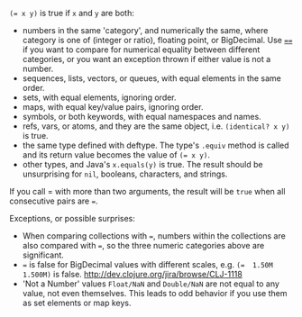 `(= x y)` is true if `x` and `y` are both:

* numbers in the same 'category', and numerically the same, where category is one of (integer or ratio), floating point, or BigDecimal.  Use [`==`](./==) if you want to compare for numerical equality between different categories, or you want an exception thrown if either value is not a number.
* sequences, lists, vectors, or queues, with equal elements in the same order.
* sets, with equal elements, ignoring order.
* maps, with equal key/value pairs, ignoring order.
* symbols, or both keywords, with equal namespaces and names.
* refs, vars, or atoms, and they are the same object, i.e. `(identical? x y)` is true.
* the same type defined with deftype.  The type's `.equiv` method is called and its return value becomes the value of `(= x y)`.
* other types, and Java's `x.equals(y)` is true.  The result should be unsurprising for `nil`, booleans, characters, and strings.

If you call = with more than two arguments, the result will be `true` when all consecutive pairs are `=`.

Exceptions, or possible surprises:

* When comparing collections with `=`, numbers within the collections are also compared with `=`, so the three numeric categories above are significant.
* `=` is false for BigDecimal values with different scales, e.g. `(=  1.50M 1.500M)` is false.  http://dev.clojure.org/jira/browse/CLJ-1118
* 'Not a Number' values `Float/NaN` and `Double/NaN` are not equal to any value, not even themselves. This leads to odd behavior if you use them as set elements or map keys.
